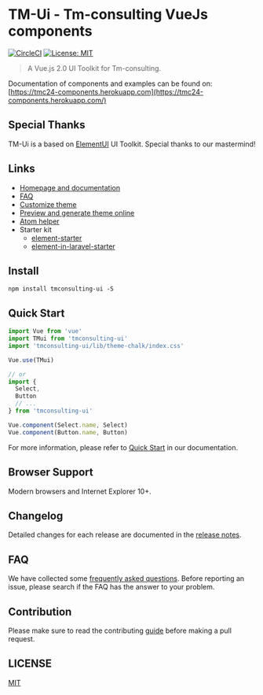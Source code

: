 # TM-Ui - Tm-consulting VueJs components

[![CircleCI](https://circleci.com/gh/tmconsulting/tmc24-components/tree/dev.svg?style=svg)](https://circleci.com/gh/tmconsulting/tmc24-components/tree/dev)
[![License: MIT](https://img.shields.io/badge/License-MIT-yellow.svg)](LICENSE)
> A Vue.js 2.0 UI Toolkit for Tm-consulting.

Documentation of components and examples can be found on: <br>
[https://tmc24-components.herokuapp.com](https://tmc24-components.herokuapp.com/)

## Special Thanks
TM-Ui is a based on [ElementUI](https://github.com/ElemeFE/element) UI Toolkit. Special thanks to our mastermind!

## Links
- [Homepage and documentation](http://element.eleme.io/#/en-US)
- [FAQ](./FAQ.md)
- [Customize theme](http://element.eleme.io/#/en-US/component/custom-theme)
- [Preview and generate theme online](https://elementui.github.io/theme-chalk-preview)
- [Atom helper](https://github.com/ElemeFE/element-helper)
- Starter kit
  - [element-starter](https://github.com/ElementUI/element-starter)
  - [element-in-laravel-starter](https://github.com/ElementUI/element-in-laravel-starter)

## Install
```shell
npm install tmconsulting-ui -S
```

## Quick Start
``` javascript
import Vue from 'vue'
import TMui from 'tmconsulting-ui'
import 'tmconsulting-ui/lib/theme-chalk/index.css'

Vue.use(TMui)

// or
import {
  Select,
  Button
  // ...
} from 'tmconsulting-ui'

Vue.component(Select.name, Select)
Vue.component(Button.name, Button)
```
For more information, please refer to [Quick Start](http://element.eleme.io/#/en-US/component/quickstart) in our documentation.

## Browser Support
Modern browsers and Internet Explorer 10+.

## Changelog
Detailed changes for each release are documented in the [release notes](https://github.com/tmconsulting/tmc24-components/releases).

## FAQ
We have collected some [frequently asked questions](https://github.com/tmconsulting/tmc24-components/blob/dev/FAQ.md). Before reporting an issue, please search if the FAQ has the answer to your problem.

## Contribution
Please make sure to read the contributing [guide](https://github.com/tmconsulting/tmc24-components/blob/dev/.github/CONTRIBUTING.en-US.md) before making a pull request.

## LICENSE
[MIT](LICENSE)
